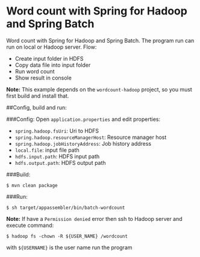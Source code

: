 Word count with Spring for Hadoop and Spring Batch
===============

Word count with Spring for Hadoop and Spring Batch.
The program run can run on local or Hadoop server. Flow:
+ Create input folder in HDFS
+ Copy data file into input folder
+ Run word count
+ Show result in console

**Note:** This example depends on the `wordcount-hadoop` project, so you must first build and install that.

##Config, build and run:

###Config:
Open `application.properties` and edit properties:
 + `spring.hadoop.fsUri`: Uri to HDFS
 + `spring.hadoop.resourceManagerHost`: Resource manager host
 + `spring.hadoop.jobHistoryAddress`: Job history address
 + `local.file`: input file path
 + `hdfs.input.path`: HDFS input path
 + `hdfs.output.path`: HDFS output path

###Build:
    
    $ mvn clean package

###Run:

    $ sh target/appassembler/bin/batch-wordcount
    
**Note:** If have a `Permission denied` error then ssh to Hadoop server and execute command:

    $ hadoop fs -chown -R ${USER_NAME} /wordcount

with `${USERNAME}` is the user name run the program
